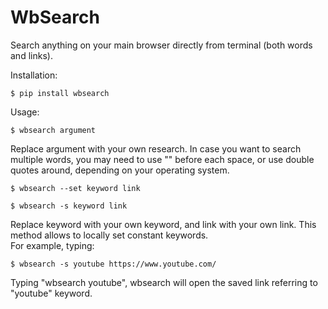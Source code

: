# WbSearch
Search anything on your main browser directly from terminal (both words and links).

Installation:

    $ pip install wbsearch

Usage:

    $ wbsearch argument

Replace argument with your own research.
In case you want to search multiple words, you may need to use "" before each space,
or use double quotes around, depending on your operating system.

    $ wbsearch --set keyword link

    $ wbsearch -s keyword link

Replace keyword with your own keyword, and link with your own link.
This method allows to locally set constant keywords. \
For example, typing:

    $ wbsearch -s youtube https://www.youtube.com/ 

Typing "wbsearch youtube", wbsearch will open the
saved link referring to "youtube" keyword.
